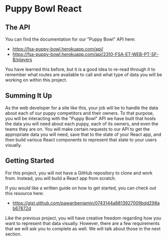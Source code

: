 # Puppy Bowl React

## The API
You can find the documentation for our "Puppy Bowl" API here:
* https://fsa-puppy-bowl.herokuapp.com/api/
* https://fsa-puppy-bowl.herokuapp.com/api/2310-FSA-ET-WEB-PT-SF-B/players

You have learned this before, but it is a good idea to re-read through it to remember what routes are available to call and what type of data you will be working on within this project.

## Summing It Up
As the web developer for a site like this, your job will be to handle the data about each of our puppy competitors and their owners. To that purpose, you will be interacting with the "Puppy Bowl" API we have built that hosts the data you will need about each puppy, each of its owners, and even the teams they are on. You will make certain requests to our API to get the appropriate data you will need, save that to the state of your React app, and then build various React components to represent that state to your users visually.

## Getting Started 
For this project, you will not have a GitHub repository to clone and work from. Instead, you will build a React app from scratch. 

If you would like a written guide on how to get started, you can check out this resource here: 
* https://gist.github.com/pawanbenjamin/0743144a8813927009bdd298ab67872d

Like the previous project, you will have creative freedom regarding how you want to represent that data visually. However, there are a few requirements that we will ask you to complete as well. We will talk about those in the next section.